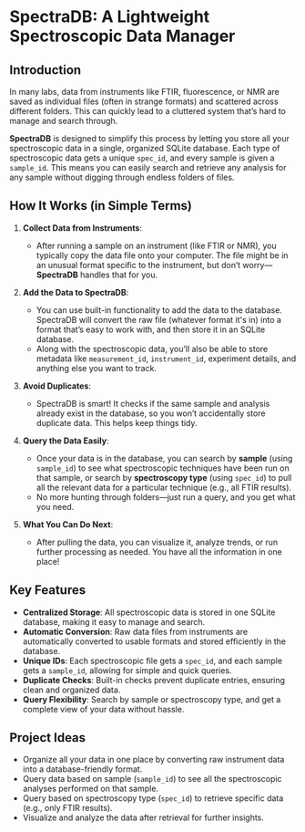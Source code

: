 # **SpectraDB: A Lightweight Spectroscopic Data Manager**

## Introduction
In many labs, data from instruments like FTIR, fluorescence, or NMR are saved as individual files (often in strange formats) and scattered across different folders. This can quickly lead to a cluttered system that’s hard to manage and search through. 

**SpectraDB** is designed to simplify this process by letting you store all your spectroscopic data in a single, organized SQLite database. Each type of spectroscopic data gets a unique `spec_id`, and every sample is given a `sample_id`. This means you can easily search and retrieve any analysis for any sample without digging through endless folders of files.

## How It Works (in Simple Terms)

1. **Collect Data from Instruments**:
   - After running a sample on an instrument (like FTIR or NMR), you typically copy the data file onto your computer. The file might be in an unusual format specific to the instrument, but don’t worry—**SpectraDB** handles that for you.

2. **Add the Data to SpectraDB**:
   - You can use built-in functionality to add the data to the database. SpectraDB will convert the raw file (whatever format it's in) into a format that’s easy to work with, and then store it in an SQLite database.
   - Along with the spectroscopic data, you’ll also be able to store metadata like `measurement_id`, `instrument_id`, experiment details, and anything else you want to track.

3. **Avoid Duplicates**:
   - SpectraDB is smart! It checks if the same sample and analysis already exist in the database, so you won’t accidentally store duplicate data. This helps keep things tidy.

4. **Query the Data Easily**:
   - Once your data is in the database, you can search by **sample** (using `sample_id`) to see what spectroscopic techniques have been run on that sample, or search by **spectroscopy type** (using `spec_id`) to pull all the relevant data for a particular technique (e.g., all FTIR results).
   - No more hunting through folders—just run a query, and you get what you need.

5. **What You Can Do Next**:
   - After pulling the data, you can visualize it, analyze trends, or run further processing as needed. You have all the information in one place!

## Key Features
- **Centralized Storage**: All spectroscopic data is stored in one SQLite database, making it easy to manage and search.
- **Automatic Conversion**: Raw data files from instruments are automatically converted to usable formats and stored efficiently in the database.
- **Unique IDs**: Each spectroscopic file gets a `spec_id`, and each sample gets a `sample_id`, allowing for simple and quick queries.
- **Duplicate Checks**: Built-in checks prevent duplicate entries, ensuring clean and organized data.
- **Query Flexibility**: Search by sample or spectroscopy type, and get a complete view of your data without hassle.

## Project Ideas
- Organize all your data in one place by converting raw instrument data into a database-friendly format.
- Query data based on sample (`sample_id`) to see all the spectroscopic analyses performed on that sample.
- Query based on spectroscopy type (`spec_id`) to retrieve specific data (e.g., only FTIR results).
- Visualize and analyze the data after retrieval for further insights.
